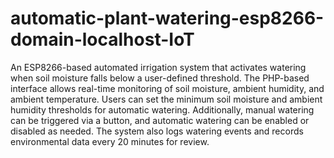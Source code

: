 # automatic-plant-watering-esp8266-domain-localhost-IoT
 An ESP8266-based automated irrigation system that activates watering when soil moisture falls below a user-defined threshold. The PHP-based interface allows real-time monitoring of soil moisture, ambient humidity, and ambient temperature. Users can set the minimum soil moisture and ambient humidity thresholds for automatic watering. Additionally, manual watering can be triggered via a button, and automatic watering can be enabled or disabled as needed. The system also logs watering events and records environmental data every 20 minutes for review.
